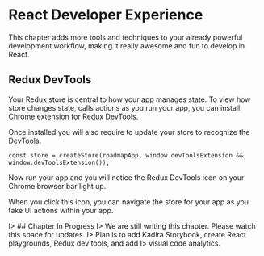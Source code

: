 # React Developer Experience

This chapter adds more tools and techniques to your already powerful development workflow,
making it really awesome and fun to develop in React.

## Redux DevTools

Your Redux store is central to how your app manages state. To view how store changes
state, calls actions as you run your app, you can install [Chrome extension for Redux DevTools][1].

Once installed you will also require to update your store to recognize the DevTools.

```
const store = createStore(roadmapApp, window.devToolsExtension && window.devToolsExtension());
```

Now run your app and you will notice the Redux DevTools icon on your Chrome browser bar light up.

When you click this icon, you can navigate the store for your app as you take UI actions within
your app.




I> ## Chapter In Progress
I> We are still writing this chapter. Please watch this space for updates.
I> Plan is to add Kadira Storybook, create React playgrounds, Redux dev tools, and add
I> visual code analytics.

[1]: https://chrome.google.com/webstore/detail/redux-devtools/lmhkpmbekcpmknklioeibfkpmmfibljd?hl=en
